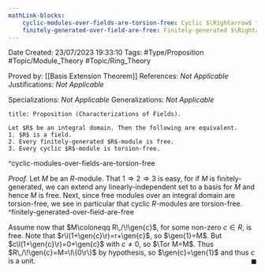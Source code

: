 ```yaml
---
mathLink-blocks:
    cyclic-modules-over-fields-are-torsion-free: Cyclic $\Rightarrow$ torsion-free (field)
    finitely-generated-over-field-are-free: Finitely-generated $\Rightarrow$ free (field)
---
```


<div class="topSpace"></div>

Date Created: 23/07/2023 19:33:10
Tags: #Type/Proposition #Topic/Module_Theory #Topic/Ring_Theory

Proved by: [[Basis Extension Theorem]]
References: <i>Not Applicable</i>
Justifications: <i>Not Applicable</i>

Specializations: <i>Not Applicable</i>
Generalizations: <i>Not Applicable</i>

``` ad-Proposition
title: Proposition (Characterizations of Fields).

Let $R$ be an integral domain. Then the following are equivalent.
1. $R$ is a field.
2. Every finitely-generated $R$-module is free.
3. Every cyclic $R$-module is torsion-free.

```
^cyclic-modules-over-fields-are-torsion-free

<i>Proof.</i> Let $M$ be an $R$-module. That $1\Rightarrow2\Rightarrow3$ is easy, for if $M$ is finitely-generated, we can extend any linearly-independent set to a basis for $M$ and hence $M$ is free. Next, since free modules over an integral domain are torsion-free, we see in particular that cyclic $R$-modules are torsion-free.
^finitely-generated-over-field-are-free

Assume now that $M\coloneqq R\,/\!\gen{c}$, for some non-zero $c\in R$, is free. Note that $r\l(1+\gen{c}\r)=r+\gen{c}$, so $\gen{1}=M$. But $c\l(1+\gen{c}\r)=0+\gen{c}$ with $c\neq0$, so $\Tor M=M$. Thus $R\,/\!\gen{c}=M=\l\{0\r\}$ by hypothesis, so $\gen{c}=\gen{1}$ and thus $c$ is a unit.<span style="float:right;">$\blacksquare$</span>
